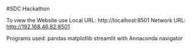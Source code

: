 #SDC Hackathon

To view the Website use 
  Local URL: http://localhost:8501
  Network URL: http://192.168.46.82:8501

Programs used:
pandas
matplotlib
streamlit
with Annaconda navigator
